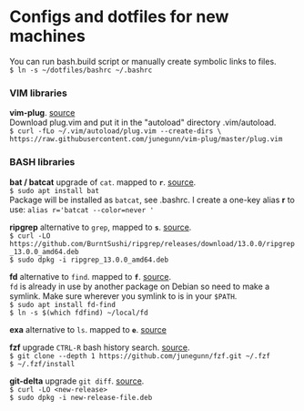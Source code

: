 # Configs and dotfiles for new machines
You can run bash.build script or manually create symbolic links to files.  
` $ ln -s ~/dotfiles/bashrc ~/.bashrc `

### VIM libraries
**vim-plug**. [source](https://github.com/junegunn/vim-plug)  
Download plug.vim and put it in the "autoload" directory .vim/autoload.  
`$ curl -fLo ~/.vim/autoload/plug.vim --create-dirs \
    https://raw.githubusercontent.com/junegunn/vim-plug/master/plug.vim `  

### BASH libraries
**bat / batcat** upgrade of `cat`. mapped to **`r`**. [source](https://github.com/sharkdp/bat).  
`$ sudo apt install bat`  
Package will be installed as `batcat`, see .bashrc. I create a one-key alias **r** to use: `alias r='batcat --color=never '`  

**ripgrep** alternative to `grep`, mapped to **`s`**. [source](https://github.com/BurntSushi/ripgrep/blob/master/README.md#installation).  
`$ curl -LO https://github.com/BurntSushi/ripgrep/releases/download/13.0.0/ripgrep_13.0.0_amd64.deb`  
`$ sudo dpkg -i ripgrep_13.0.0_amd64.deb`  

**fd** alternative to `find`. mapped to **`f`**. [source](https://github.com/sharkdp/fd#installation).  
`fd` is already in use by another package on Debian so need to make a symlink. Make sure wherever you symlink to is in your `$PATH`.  
`$ sudo apt install fd-find`  
`$ ln -s $(which fdfind) ~/local/fd`  

**exa** alternative to `ls`. mapped to **`e`**. [source](https://github.com/ogham/exa)  

**fzf** upgrade `CTRL-R` bash history search. [source](https://github.com/junegunn/fzf#installation).  
`$ git clone --depth 1 https://github.com/junegunn/fzf.git ~/.fzf`  
`$ ~/.fzf/install`  

**git-delta** upgrade `git diff`. [source](https://github.com/dandavison/delta/releases).  
`$ curl -LO <new-release> `  
`$ sudo dpkg -i new-release-file.deb`  
